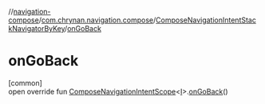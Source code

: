//[navigation-compose](../../../index.md)/[com.chrynan.navigation.compose](../index.md)/[ComposeNavigationIntentStackNavigatorByKey](index.md)/[onGoBack](on-go-back.md)

# onGoBack

[common]\
open override fun [ComposeNavigationIntentScope](../-compose-navigation-intent-scope/index.md)&lt;[I](index.md)&gt;.[onGoBack](on-go-back.md)()
